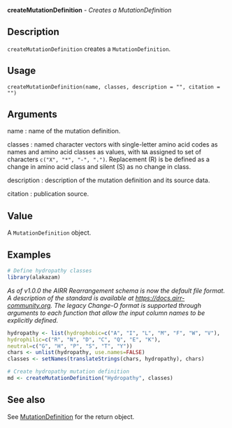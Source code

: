 **createMutationDefinition** - *Creates a MutationDefinition*

Description
--------------------

`createMutationDefinition` creates a `MutationDefinition`.


Usage
--------------------
```
createMutationDefinition(name, classes, description = "", citation = "")
```

Arguments
-------------------

name
:   name of the mutation definition.

classes
:   named character vectors with single-letter amino acid codes as names
and amino acid classes as values, with `NA` assigned to set of 
characters `c("X", "*", "-", ".")`. Replacement (R) is be 
defined as a change in amino acid class and silent (S) as no 
change in class.

description
:   description of the mutation definition and its source data.

citation
:   publication source.




Value
-------------------

A `MutationDefinition` object.



Examples
-------------------

```R
# Define hydropathy classes
library(alakazam)

```

*As of v1.0.0 the AIRR Rearrangement schema is now the default file format.
A description of the standard is available at https://docs.airr-community.org.
The legacy Change-O format is supported through arguments to each function
that allow the input column names to be explicitly defined.*
```R
hydropathy <- list(hydrophobic=c("A", "I", "L", "M", "F", "W", "V"),
hydrophilic=c("R", "N", "D", "C", "Q", "E", "K"),
neutral=c("G", "H", "P", "S", "T", "Y"))
chars <- unlist(hydropathy, use.names=FALSE)
classes <- setNames(translateStrings(chars, hydropathy), chars)

# Create hydropathy mutation definition
md <- createMutationDefinition("Hydropathy", classes)
```



See also
-------------------

See [MutationDefinition](MutationDefinition-class.md) for the return object.






